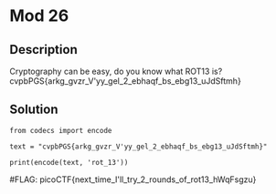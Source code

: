 # Mod 26
## Description
Cryptography can be easy, do you know what ROT13 is? cvpbPGS{arkg_gvzr_V'yy_gel_2_ebhaqf_bs_ebg13_uJdSftmh}
## Solution

```
from codecs import encode

text = "cvpbPGS{arkg_gvzr_V'yy_gel_2_ebhaqf_bs_ebg13_uJdSftmh}"

print(encode(text, 'rot_13'))
```
#FLAG: picoCTF{next_time_I'll_try_2_rounds_of_rot13_hWqFsgzu}
